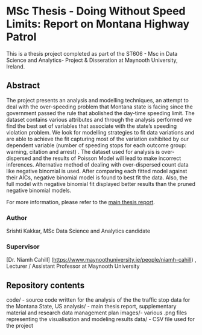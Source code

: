 # MSc Thesis - Doing Without Speed Limits: Report on Montana Highway Patrol

This is a thesis project completed as part of the ST606 - Msc in Data Science and Analytics- Project & Disseration at Maynooth University, Ireland.

## Abstract 

The project presents an analysis and modelling techniques, an attempt to deal with the over-speeding problem that Montana state is facing since the government passed the rule that abolished the day-time speeding limit. The dataset contains various attributes and through the analysis performed we find the best set of variables that associate with the state’s speeding violation problem. We look for modelling strategies to fit data variations and are able to achieve the fit capturing most of the variation exhibited by our dependent variable (number of speeding stops for each outcome group: warning, citation and arrest) . The dataset used for analysis is over-dispersed and the results of Poisson Model will lead to make incorrect inferences. Alternative method of dealing with over-dispersed count data like negative binomial is used. After comparing each fitted model against their AICs, negative binomial model is found to best fit the data. Also, the full model with negative binomial fit displayed better results than the pruned negative binomial models.

 For more information, please refer to the [main thesis report](https://github.com/srishtikakkar/Stanford-Open-Policing--Montana/blob/master/Report/DoingWithoutSpeedLimits.pdf).

### Author
Srishti Kakkar, MSc Data Science and Analytics candidate

### Supervisor
[Dr. Niamh Cahill] (https://www.maynoothuniversity.ie/people/niamh-cahill) , Lecturer / Assistant Professor at Maynooth University

## Repository contents
code/ - source code written for the analysis of the the traffic stop data for the Montana State, US
analysis/ - main thesis report, supplementary material and research data management plan
images/- various .png files representing the visualisation and modeling results
data/ - CSV file used for the project
